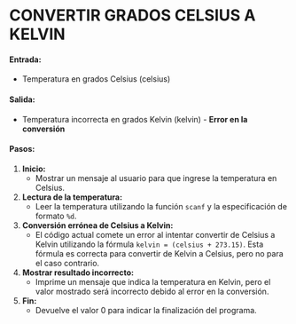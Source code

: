 # CONVERTIR GRADOS CELSIUS A KELVIN

#### **Entrada:**

* Temperatura en grados Celsius (celsius)

#### **Salida:**

* Temperatura incorrecta en grados Kelvin (kelvin) - **Error en la conversión**

#### **Pasos:**

1. **Inicio:**
   * Mostrar un mensaje al usuario para que ingrese la temperatura en Celsius.
2. **Lectura de la temperatura:**
   * Leer la temperatura utilizando la función `scanf` y la especificación de formato `%d`.
3. **Conversión errónea de Celsius a Kelvin:**
   * El código actual comete un error al intentar convertir de Celsius a Kelvin utilizando la fórmula `kelvin = (celsius + 273.15)`. Esta fórmula es correcta para convertir de Kelvin a Celsius, pero no para el caso contrario.
4. **Mostrar resultado incorrecto:**
   * Imprime un mensaje que indica la temperatura en Kelvin, pero el valor mostrado será incorrecto debido al error en la conversión.
5. **Fin:**
   * Devuelve el valor 0 para indicar la finalización del programa.
